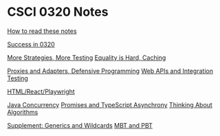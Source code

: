 # CSCI 0320 Notes

[How to read these notes](./home.md) 

[Success in 0320](./success-in-0320/success-in-0320.md)

[More Strategies, More Testing](./comparators-and-testing/comparators-and-testing.md)
[Equality is Hard, Caching](./equality-contracts/equality-contracts.md)

[Proxies and Adapters, Defensive Programming](./proxies-adapters/proxies-adapters.md)
[Web APIs and Integration Testing](./apis-integration/apis-integration.md)

[HTML/React/Playwright](./html-react-playwright/html-react-playwright.md)
 <!-- Generic Types and Wildcards, Fuzz Testing -->

[Java Concurrency](./java-concurrency/java-concurrency.md)
[Promises and TypeScript Asynchrony](./promises-fetch-prs/promises-fetch-prs.md)
[Thinking About Algorithms](./algorithms/algorithms.md)

[Supplement: Generics and Wildcards](./generics-wildcards/generics-wildcards.md)
[MBT and PBT](./mbt_pbt/mbt_pbt.md)
<!-- [Lecture 13]()
[Lecture 14]()
[Lecture 15]()
[Lecture 16]()
[Lecture 17]()
[Lecture 18]()
[Lecture 19]()
[Lecture 20]()
[Lecture 21]()
[Lecture 22]()
[Lecture 23]()
[Lecture 24]()

 -->
